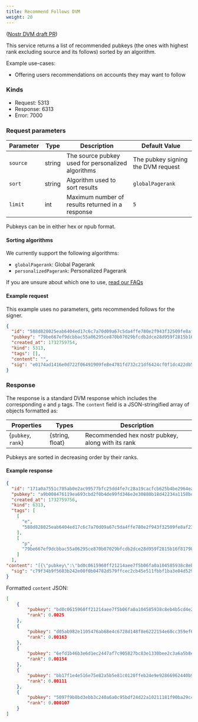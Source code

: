 ```yaml
---
title: Recommend Follows DVM
weight: 20
---
```


([Nostr DVM draft PR](https://github.com/nostr-protocol/data-vending-machines/pull/38))

This service returns a list of recommended pubkeys (the ones with highest rank excluding source and its follows) sorted by an algorithm.

Example use-cases:
 - Offering users recommendations on accounts they may want to follow

### Kinds

 - Request: 5313
 - Response: 6313
 - Error: 7000

### Request parameters

| Parameter | Type | Description | Default Value |
|-----|-----|-----|-----|
| `source` | string | The source pubkey used for personalized algorithms | The pubkey signing the DVM request |
| `sort` | string | Algorithm used to sort results | `globalPagerank` |
| `limit` | int | Maximum number of results returned in a response | `5` |

Pubkeys can be in either hex or npub format.

#### Sorting algorithms

We currently support the following algorithms:

 - `globalPagerank`: Global Pagerank
 - `personalizedPagerank`: Personalized Pagerank

If you are unsure about which one to use, [read our FAQs](https://vertexlab.io/docs/faq/#what-is-the-difference-between-global-and-personalized-pagerank)

#### Example request

This example uses no parameters, gets recommended follows for the signer.

```json
{
  "id": "588d828025eab6404ed17c6c7a70d09a67c5da4ffe780e2f943f32509fe8af23",
  "pubkey": "79be667ef9dcbbac55a06295ce870b07029bfcdb2dce28d959f2815b16f81798",
  "created_at": 1732759754,
  "kind": 5313,
  "tags": [],
  "content": "",
  "sig": "e0174ad1416e0d722f06491909fe8e4781fd732c21df6424cf0f1dc422db53ba525d544a29927297f63543796750ed7abf5e3c10c0e40e72b8c916b9a751c078"
}
```

### Response

The response is a standard DVM response which includes the corresponding `e` and `p` tags. 
The `content` field is a JSON-stringified array of objects formatted as:

| Properties | Types | Description |
|-----|-----|-----|
| {`pubkey`, `rank`} | {string, float} | Recommended hex nostr pubkey, along with its rank |

Pubkeys are sorted in decreasing order by their ranks.

#### Example response

```json
{
  "id": "171a0a7551c785ab0e2ac99577bfc25dd4fe7c28a19cacfcb625b4be2964ea4a",
  "pubkey": "a9b008476119ea693cbd2f0b4de99fd346e2e30880b18d42234a1158bd323783",
  "created_at": 1732759756,
  "kind": 6313,
  "tags": [
    [
      "e",
      "588d828025eab6404ed17c6c7a70d09a67c5da4ffe780e2f943f32509fe8af23"
    ],
    [
      "p",
      "79be667ef9dcbbac55a06295ce870b07029bfcdb2dce28d959f2815b16f81798"
    ]
  ],
"content": "[{\"pubkey\":\"bd0c0615960ff21214aee7f5b06fa0a104585938c8eb4b5cd4e2b109041fdf62\",\"rank\":0.0025},{\"pubkey\":\"d05ab982e1105476ab68e4c6728d148f8e6222154e60cc359ef6b8599c820bea\",\"rank\":0.00163},{\"pubkey\":\"6efd1b46b3e6d1ec2447af7c905827bc83e1330bee2c3a6a5b8e0769734785e2\",\"rank\":0.00154},{\"pubkey\":\"bb17f1e4e516e75e82a5b5e81c0120ffeb24e9e92866962440b9888ae82e42a1\",\"rank\":0.00111},{\"pubkey\":\"5097f9b8bd3ebb3c240a6a0c95bdf24d22a10211181f90ba29c41c31c889ba0a\",\"rank\":0.000107}]",
  "sig": "c79f34b9f5603b242e00f0b04782d579ffcec2cb45e511fbbf1ba3e04d5297f7eb7a071433b0a14300fbd766feaf5e8e1f6fbd216ae1cce1cb400f987fc2d0d2"
}
```

Formatted `content` JSON:

```json
[
	{
		"pubkey": "bd0c0615960ff21214aee7f5b06fa0a104585938c8eb4b5cd4e2b109041fdf62",
		"rank": 0.0025
	},
	{
		"pubkey": "d05ab982e1105476ab68e4c6728d148f8e6222154e60cc359ef6b8599c820bea",
		"rank": 0.00163
	},
	{
		"pubkey": "6efd1b46b3e6d1ec2447af7c905827bc83e1330bee2c3a6a5b8e0769734785e2",
		"rank": 0.00154
	},
	{
		"pubkey": "bb17f1e4e516e75e82a5b5e81c0120ffeb24e9e92866962440b9888ae82e42a1",
		"rank": 0.00111
	},
	{
		"pubkey": "5097f9b8bd3ebb3c240a6a0c95bdf24d22a10211181f90ba29c41c31c889ba0a",
		"rank": 0.000107
	}
]
```
